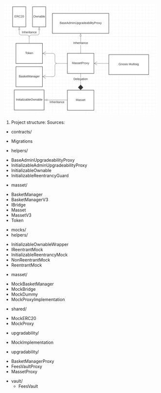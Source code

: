 <img src="images/UML_diagram.png" />

1. Project structure:
Sources:
* contracts/
 - Migrations
* helpers/
 - BaseAdminUpgradeabilityProxy
 - InitializableAdminUpgradeabilityProxy
 - InitializableOwnable
 - InitializableReentrancyGuard
* masset/
 - BasketManager
 - BasketManagerV3
 - IBridge
 - Masset
 - MassetV3
 - Token
* mocks/
 * helpers/
 - InitializableOwnableWrapper
 - IReentrantMock
 - InitializableReentrancyMock
 - NonReentrantMock
 - ReentrantMock
* masset/
 - MockBasketManager
 - MockBridge
 - MockDummy
 - MockProxyImplementation
* shared/
 - MockERC20
 - MockProxy
* upgradability/
 - MockImplementation
* upgradability/
 - BasketManagerProxy
 - FeesVaultProxy
 - MassetProxy
* vault/
  - FeesVault 